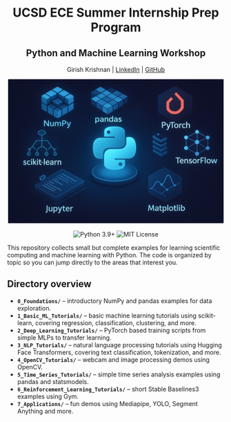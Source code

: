 <h1 align="center">UCSD ECE Summer Internship Prep Program</h1>
<h2 align="center">Python and Machine Learning Workshop</h2>
<p align="center">Girish Krishnan | <a href="https://www.linkedin.com/in/girk">LinkedIn</a> | <a href="https://github.com/Girish-Krishnan">GitHub</a></p>

<p align="center">
    <img src="./assets/main_image.png" alt="" width="500"/>
</p>

<p align="center">
    <img src="https://img.shields.io/badge/python-3.9%2B-blue.svg" alt="Python 3.9+"/>
    <img src="https://img.shields.io/badge/license-MIT-green.svg" alt="MIT License"/>
</p>

This repository collects small but complete examples for learning scientific computing and machine learning with Python. The code is organized by topic so you can jump directly to the areas that interest you.

## Directory overview
- **`0_Foundations/`** – introductory NumPy and pandas examples for data exploration.
- **`1_Basic_ML_Tutorials/`** – basic machine learning tutorials using scikit-learn, covering regression, classification, clustering, and more.
- **`2_Deep_Learning_Tutorials/`** – PyTorch based training scripts from simple MLPs to transfer learning.
- **`3_NLP_Tutorials/`** – natural language processing tutorials using Hugging Face Transformers, covering text classification, tokenization, and more.
- **`4_OpenCV_Tutorials/`** – webcam and image processing demos using OpenCV.
- **`5_Time_Series_Tutorials/`** – simple time series analysis examples using pandas and statsmodels.
- **`6_Reinforcement_Learning_Tutorials/`** – short Stable Baselines3 examples using Gym.
- **`7_Applications/`** – fun demos using Mediapipe, YOLO, Segment Anything and more.
